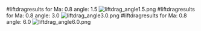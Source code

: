 #liftdragresults for  Ma: 0.8 angle: 1.5
![liftdrag_angle1.5.png](liftdrag_angle1.5.png)
#liftdragresults for  Ma: 0.8 angle: 3.0
![liftdrag_angle3.0.png](liftdrag_angle3.0.png)
#liftdragresults for  Ma: 0.8 angle: 6.0
![liftdrag_angle6.0.png](liftdrag_angle6.0.png)
